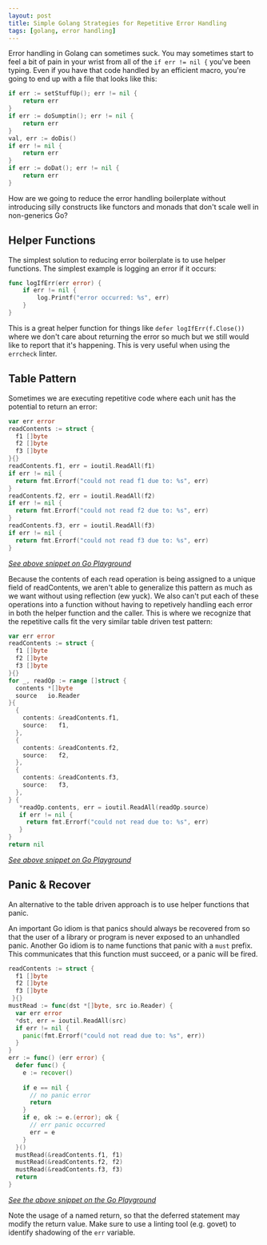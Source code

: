 ```yaml
---
layout: post
title: Simple Golang Strategies for Repetitive Error Handling
tags: [golang, error handling]
---
```

Error handling in Golang can sometimes suck. You may sometimes start to feel a bit of pain in your wrist from all of the `if err != nil {` you've been typing. Even if you have that code handled by an efficient macro, you're going to end up with a file that looks like this:

```go
if err := setStuffUp(); err != nil {
    return err
}
if err := doSumptin(); err != nil {
    return err
}
val, err := doDis()
if err != nil {
    return err
}
if err := doDat(); err != nil {
    return err
}
```

How are we going to reduce the error handling boilerplate without introducing silly constructs like functors and monads that don't scale well in non-generics Go?

## Helper Functions

The simplest solution to reducing error boilerplate is to use helper functions. The simplest example is logging an error if it occurs:

```go
func logIfErr(err error) {
    if err != nil {
        log.Printf("error occurred: %s", err)
    }
}
```

This is a great helper function for things like `defer logIfErr(f.Close())` where we don't care about returning the error so much but we still would like to report that it's happening. This is very useful when using the `errcheck` linter.

## Table Pattern

Sometimes we are executing repetitive code where each unit has the potential to return an error:

```go
var err error
readContents := struct {
  f1 []byte
  f2 []byte
  f3 []byte
}{}
readContents.f1, err = ioutil.ReadAll(f1)
if err != nil {
  return fmt.Errorf("could not read f1 due to: %s", err)
}
readContents.f2, err = ioutil.ReadAll(f2)
if err != nil {
  return fmt.Errorf("could not read f2 due to: %s", err)
}
readContents.f3, err = ioutil.ReadAll(f3)
if err != nil {
  return fmt.Errorf("could not read f3 due to: %s", err)
}
```
*[See above snippet on Go Playground](https://play.golang.org/p/rwPaEjGSSbL)*

Because the contents of each read operation is being assigned to a unique field of readContents, we aren't able to generalize this pattern as much as we want without using reflection (ew yuck). We also can't put each of these operations into a function without having to repetively handling each error in both the helper function and the caller. This is where we recognize that the repetitive calls fit the very similar table driven test pattern:

```go
var err error
readContents := struct {
  f1 []byte
  f2 []byte
  f3 []byte
}{}
for _, readOp := range []struct {
  contents *[]byte
  source   io.Reader
}{
  {
    contents: &readContents.f1,
    source:   f1,
  },
  {
    contents: &readContents.f2,
    source:   f2,
  },
  {
    contents: &readContents.f3,
    source:   f3,
  },
} {
   *readOp.contents, err = ioutil.ReadAll(readOp.source)
   if err != nil {
     return fmt.Errorf("could not read due to: %s", err)
   }
}
return nil
```
*[See above snippet on Go Playground](https://play.golang.org/p/cUXh4ABv8uT)*

## Panic & Recover

An alternative to the table driven approach is to use helper functions that panic.

An important Go idiom is that panics should always be recovered from so that the user of a library or program is never exposed to an unhandled panic.
Another Go idiom is to name functions that panic with a `must` prefix. This communicates that this function must succeed, or a panic will be fired.

```go
readContents := struct {
  f1 []byte
  f2 []byte
  f3 []byte
 }{}
mustRead := func(dst *[]byte, src io.Reader) {
  var err error
  *dst, err = ioutil.ReadAll(src)
  if err != nil {
    panic(fmt.Errorf("could not read due to: %s", err))
  }
}
err := func() (err error) {
  defer func() {
    e := recover()
    
    if e == nil {
      // no panic error
      return
    }
    if e, ok := e.(error); ok {
      // err panic occurred
      err = e
    }
  }()
  mustRead(&readContents.f1, f1)
  mustRead(&readContents.f2, f2)
  mustRead(&readContents.f3, f3)
  return
}
```
*[See the above snippet on the Go Playground](https://play.golang.org/p/h362GbAJCZa)*

Note the usage of a named return, so that the deferred statement may modify the return value. Make sure to use a linting tool (e.g. govet) to identify shadowing of the `err` variable.